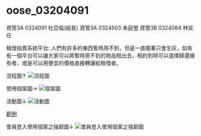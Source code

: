 # oose_03204091
資管3A 0324091 杜亞倫(組長)
資管3A 0324503 朱庭瑩
資管3B 0324064 林奕任

租借拍賣系統平台:
人們有許多的東西暫時用不到，但是一直擺著只會生灰，如有有一個平台可以讓大家可以將暫時用不到的物品租出去，租約到時可以選擇歸還擁有者，或是可以用便宜的價格直接轉讓給租借者。

流程圖↑
![流程圖](http://i.imgur.com/ONSneXw.png)



使用個案圖→
![個案圖](http://imgur.com/DWaOoUs.png)



活動圖↓
![活動圖](http://imgur.com/FSYEVX2.png)


[範例](http://imgur.com/RoHXJya.png)

會員登入使用個案之強韌圖↓
![會員登入使用個案之強韌圖](http://imgur.com/9NIpagp.png)
